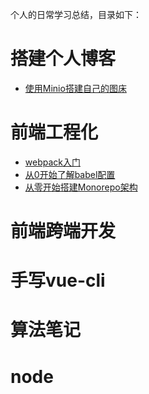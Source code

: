 个人的日常学习总结，目录如下：

# 搭建个人博客

- [使用Minio搭建自己的图床](https://github.com/chenwll/PersonBlog/blob/master/%E6%90%AD%E5%BB%BA%E4%B8%AA%E4%BA%BA%E5%8D%9A%E5%AE%A2/%E6%90%AD%E5%BB%BA%E4%B8%AA%E4%BA%BA%E5%8D%9A%E5%AE%A2(%E4%B8%80)%E2%80%94%E4%BD%BF%E7%94%A8Minio%E6%90%AD%E5%BB%BA%E8%87%AA%E5%B7%B1%E7%9A%84%E5%9B%BE%E5%BA%8A.md)

# 前端工程化

- [webpack入门](https://github.com/chenwll/PersonBlog/blob/master/%E5%89%8D%E7%AB%AF%E5%B7%A5%E7%A8%8B%E5%8C%96/webpack%E5%85%A5%E9%97%A8.md)
- [从0开始了解babel配置](https://github.com/chenwll/PersonBlog/blob/master/%E5%89%8D%E7%AB%AF%E5%B7%A5%E7%A8%8B%E5%8C%96/%E4%BB%8E0%E5%BC%80%E5%A7%8B%E4%BA%86%E8%A7%A3babel%E9%85%8D%E7%BD%AE.md)
- [从零开始搭建Monorepo架构](https://github.com/chenwll/PersonBlog/blob/master/%E5%89%8D%E7%AB%AF%E5%B7%A5%E7%A8%8B%E5%8C%96/%E4%BB%8E%E9%9B%B6%E5%BC%80%E5%A7%8B%E6%90%AD%E5%BB%BAMonorepo%E6%9E%B6%E6%9E%84.md)

# 前端跨端开发

# 手写vue-cli

# 算法笔记

# node

